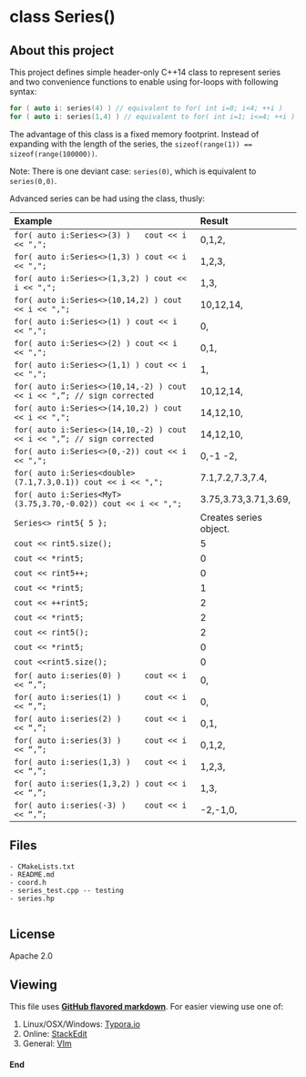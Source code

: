 # class Series<T>()

About this project
--------------------

This project defines simple header-only C++14 class to represent series and two convenience functions to enable using for-loops with following syntax:

```c++
for ( auto i: series(4) ) // equivalent to for( int i=0; i<4; ++i )
for ( auto i: series(1,4) ) // equivalent to for( int i=1; i<=4; ++i )
```

The advantage of this class is a fixed memory footprint. Instead of expanding with the length of the series, the `sizeof(range(1)) == sizeof(range(100000))`.

Note: There is one deviant case: `series(0)`, which is equivalent to `series(0,0)`.

Advanced series can be had using the class, thusly:

| Example                                                                  | Result                 |
| :----------------------------------------------------------------------- | :--------------------- |
| `for( auto i:Series<>(3) )   cout << i << ",";`                          | 0,1,2,                 |
| `for( auto i:Series<>(1,3) ) cout << i << ",";`                          | 1,2,3,                 |
| `for( auto i:Series<>(1,3,2) ) cout << i << ",";`                        | 1,3,                   |
| `for( auto i:Series<>(10,14,2) ) cout << i << ",";`                      | 10,12,14,              |
| `for( auto i:Series<>(1) ) cout << i << ",";`                            | 0,                     |
| `for( auto i:Series<>(2) ) cout << i << ",";`                            | 0,1,                   |
| `for( auto i:Series<>(1,1) ) cout << i << ",";`                          | 1,                     |
| `for( auto i:Series<>(10,14,-2) ) cout << i << ",”; // sign corrected`   | 10,12,14,              |
| `for( auto i:Series<>(14,10,2) ) cout << i << ",";`                      | 14,12,10,              |
| `for( auto i:Series<>(14,10,-2) ) cout << i << ",”; // sign corrected`   | 14,12,10,              |
| `for( auto i:Series<>(0,-2)) cout << i << ",";`                          | 0,-1 -2,               |
| `for( auto i:Series<double>(7.1,7.3,0.1)) cout << i << ",";`             | 7.1,7.2,7.3,7.4,       |
| `for( auto i:Series<MyT>(3.75,3.70,-0.02)) cout << i << ",";`            | 3.75,3.73,3.71,3.69,   |
| `Series<> rint5{ 5 };`                                                   | Creates series object. |
| `cout << rint5.size();`                                                  | 5                      |
| `cout << *rint5;`                                                        | 0                      |
| `cout << rint5++;`                                                       | 0                      |
| `cout << *rint5;`                                                        | 1                      |
| `cout << ++rint5;`                                                       | 2                      |
| `cout << *rint5;`                                                        | 2                      |
| `cout << rint5();`                                                       | 2                      |
| `cout << *rint5;`                                                        | 0                      |
| `cout <<rint5.size();`                                                   | 0                      |
| `for( auto i:series(0) )     cout << i << “,”;`                          | 0,                     |
| `for( auto i:series(1) )     cout << i << “,”;`                          | 0,                     |
| `for( auto i:series(2) )     cout << i << “,”;`                          | 0,1,                   |
| `for( auto i:series(3) )     cout << i << “,”;`                          | 0,1,2,                 |
| `for( auto i:series(1,3) )   cout << i << “,”;`                          | 1,2,3,                 |
| `for( auto i:series(1,3,2) ) cout << i << “,”;`                          | 1,3,                   |
| `for( auto i:series(-3) )    cout << i << “,”;`                          | -2,-1,0,               |

Files
-----

```
- CMakeLists.txt
- README.md
- coord.h
- series_test.cpp -- testing
- series.hp


```

## License

Apache 2.0

Viewing
-------

This file uses [**GitHub flavored markdown**](https://github.github.com/gfm/). For easier viewing use one of:
1. Linux/OSX/Windows: [Typora.io](https://typora.io)
2. Online: [StackEdit](https://stackedit.io/editor)
3. General: [VIm](http://www.vim.org)

#### End
